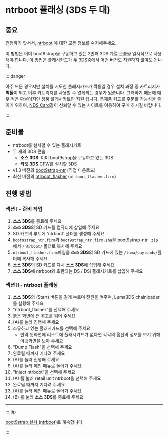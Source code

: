 # ntrboot 플래싱 (3DS 두 대)

## 중요

진행하기 앞서서, [ntrboot](ntrboot) 에 대한 모든 정보를 숙지해주세요.

이 방법은 이미 boot9strap을 구동하고 있는 2번째 3DS 계열 콘솔을 일시적으로 사용해야 합니다. 이 방법은 플래시카드가 두 3DS중에서 어떤 버전도 지원하지 않아도 됩니다.

::: danger

아주 드문 경우지만 설치를 시도한 플래시카드가 짝퉁일 경우 설치 과정 중 카트리지가 **벽돌**이 되고 이후 카트리지를 사용할 수 없게되는 경우가 있습니다. 그러하기 때문에 매우 적은 확율이지만 정품 플래시카트만 지원 됩니다. 복재품 카드를 주문할 가능성을 줄이기 위하여, [NDS Card](https://www.nds-card.com/)같이 신뢰할 수 있는 사이트를 이용하여 구매 하시길 바랍니다.

:::

## 준비물

- ntrboot를 설치할 수 있는 플래시카트
- 두 개의 3DS 콘솔
  - **소스 3DS**: 이미 boot9strap을 구동하고 있는 3DS
  - **타겟 3DS** CFW를 설치할 3DS
- v1.3 버전의 [boot9strap-ntr](https://github.com/SciresM/boot9strap/releases/download/1.3/boot9strap-1.3-ntr.zip) (직접 다운로드)
- 최신 버전의 [ntrboot_flasher](https://github.com/ntrteam/ntrboot_flasher/releases/latest) (`ntrboot_flasher.firm`)

## 진행 방법

### 섹션 I - 준비 작업

1. **소스 3DS**를 종료해 주세요
2. **소스 3DS**의 SD 카드를 컴퓨터에 삽입해 주세요
3. SD 카드의 루트에 'ntrboot' 폴더를 생성해 주세요
4. `boot9strap_ntr.firm`과 `boot9strap_ntr.firm.sha`을 boot9strap-ntr `.zip` 에서 `/ntrboot/` 폴더로 복사해 주세요
5. `ntrboot_flasher.firm`파일을 **소스 3DS**의 SD 카드에 있는 `/luma/payloads/`폴더에 복사해 주세요
6. **소스 3DS**의 SD 카드를 다시 **소스 3DS**에 삽입해 주세요
7. **소스 3DS**에 ntrboot와 호환되는 DS / DSi 플래시카트를 삽입해 주세요

### 섹션 II - ntrboot 플래싱

1. **소스 3DS**의 (Start) 버튼을 길게 누르며 전원을 켜주며, Luma3DS chainloader를 실행해 주세요
2. "ntrboot_flasher"를 선택해 주세요
3. 붉은 화면에 뜬 경고를 읽어 주세요
4. (A)를 눌러 진행해 주세요
5. 소유하고 있는 플래시카드를 선택해 주세요
   - 만약 윗화면에 리스트에 플래시카드가 없다면 각각의 옵션의 정보를 보기 위해 아랫화면을 보아 주세요
6. "Dump Flash"을 선택해 주세요
7. 완료될 때까지 기다려 주세요
8. (A)를 눌러 진행해 주세요
9. (A)를 눌러 메인 메뉴로 돌아가 주세요
10. "Inject ntrboot"을 선택해 주세요
11. (A) 를 눌러 retail unit ntrboot을 선택해 주세요
12. 완료될 때까지 기다려 주세요
13. (A)를 눌러 메인 메뉴로 돌아가 주세요
14. (B) 를 눌러 **소스 3DS**를 종료해 주세요

___

::: tip

[boot9strap 설치 (ntrboot)](installing-boot9strap-\(ntrboot\))로 계속합니다

:::
